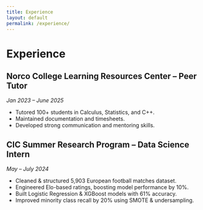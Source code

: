 ```yaml
---
title: Experience
layout: default
permalink: /experience/
---
```


# Experience

## Norco College Learning Resources Center – Peer Tutor
*Jan 2023 – June 2025*
- Tutored 100+ students in Calculus, Statistics, and C++.
- Maintained documentation and timesheets.
- Developed strong communication and mentoring skills.

## CIC Summer Research Program – Data Science Intern
*May – July 2024*
- Cleaned & structured 5,903 European football matches dataset.
- Engineered Elo-based ratings, boosting model performance by 10%.
- Built Logistic Regression & XGBoost models with 61% accuracy.
- Improved minority class recall by 20% using SMOTE & undersampling.
